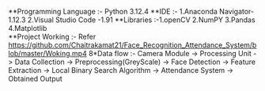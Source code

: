 **Programming Language :- Python 3.12.4
**IDE :- 1.Anaconda Navigator-1.12.3 
       2.Visual Studio Code -1.91
**Libraries :-1.openCV  2.NumPY  3.Pandas  4.Matplotlib   
**Project Working :- Refer https://github.com/Chaitrakamat21/Face_Recognition_Attendance_System/blob/master/Woking.mp4
8*Data flow :- Camera Module -> Processing Unit -> Data Collection -> Preprocessing(GreyScale) -> Face Detection -> Feature Extraction -> Local Binary Search Algorithm -> Attendance System -> Obtained Output
